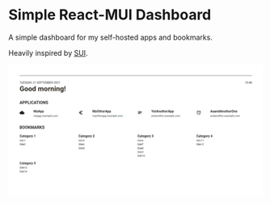 # Simple React-MUI Dashboard

A simple dashboard for my self-hosted apps and bookmarks.

Heavily inspired by [SUI](https://github.com/jeroenpardon/sui).

![screenshot](./screenshot.png)
